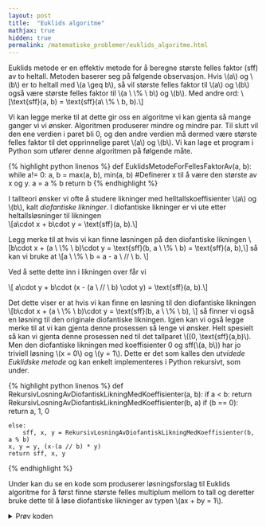 ```yaml
---
layout: post
title:  "Euklids algoritme"
mathjax: true
hidden: true
permalink: /matematiske_problemer/euklids_algoritme.html
---
```



Euklids metode er en effektiv metode for å beregne største felles faktor (sff) av to heltall. Metoden baserer seg på følgende observasjon. Hvis \\(a\\) og \\(b\\) er to heltall med \\(a \\geq b\\), så vil største felles faktor til \\(a\\) og \\(b\\)  også være største felles faktor til    \\(a \\ \\% \\ b\\) og \\(b\\). Med andre ord:
\\[\\text{sff}(a, b) = \\text{sff}(a\\ \\% \\ b, b).\\]

Vi kan legge merke til at dette gir oss en algoritme vi kan gjenta så mange ganger vi vi ønsker. Algoritmen produserer mindre og mindre par. Til slutt vil den ene verdien i paret bli 0, og den andre verdien må dermed være største felles faktor til det opprinnelige paret \\(a\\) og \\(b\\). Vi kan lage et program i Python som utfører denne algoritmen på følgende måte. 
<p>
{% highlight python linenos %}
def EuklidsMetodeForFellesFaktorAv(a, b):
    while a!= 0:
        a, b = max(a, b), min(a, b) #Definerer x til å være den største av x og y.
        a = a % b
    return b
{% endhighlight %}
</p>

I tallteori ønsker vi ofte å studere likninger med helltallskoeffisienter \\(a\\) og \\(b\\), kalt *diofantiske likninger*. I diofantiske likninger er vi ute etter heltallsløsninger til likningen  
\\[a\\cdot x + b\\cdot y = \\text{sff}(a, b).\\]

Legg merke til at hvis vi kan finne løsningen på den diofantiske likningen 
\\[b\\cdot x + (a \\ \\% \\ b)\\cdot y = \\text{sff}(b, a \\ \\% \\ b) = \\text{sff}(a, b),\\]
så kan vi bruke at
\\[a \\ \\% \\ b = a - a \\  // \\ b. \\]

Ved å sette dette inn i likningen over får vi

\\[ a\\cdot y + b\\cdot (x - (a \\ // \\ b) \\cdot y) = \\text{sff}(a, b).\\]

Det dette viser er at hvis vi kan finne en løsning til den diofantiske likningen 
\\[b\\cdot x + (a \\ \\% \\ b)\\cdot y = \\text{sff}(b, a \\ \\% \\ b), \\]
så finner vi også en løsning til den originale diofantiske likningen. Igjen kan vi også legge merke til at vi kan gjenta denne prosessen så lenge vi ønsker. Helt spesielt så kan vi gjenta denne prosessen ned til det tallparet \\((0, \\text{sff}(a,b)\\). Men den diofantiske likningen med koeffisienter 0 og sff(\\(a, b\\)) har jo triviell løsning \\(x = 0\\) og \\(y = 1\\). Dette er det som kalles den *utvidede Euklidske metode* og kan enkelt implementeres i Python rekursivt, som under.


<p>
{% highlight python linenos %}
def RekursivLosningAvDiofantiskLikningMedKoeffisienter(a, b):
    if a < b:
        return RekursivLosningAvDiofantiskLikningMedKoeffisienter(b, a)
    if (b == 0):
        return a, 1, 0
    
    else:
        sff, x, y = RekursivLosningAvDiofantiskLikningMedKoeffisienter(b, a % b)
    x, y = y, (x-(a // b) * y)
    return sff, x, y
{% endhighlight %}
</p>


Under kan du se en kode som produserer løsningsforslag til Euklids algoritme for å først finne største felles multiplum mellom to tall og deretter bruke dette til å løse diofantiske likninger av typen \\(ax + by = 1\\).


<details >
<summary>Prøv koden</summary>


<div background='black'>
<input type='number' id='tall1' placeholder='Skriv inn første tall' value='1027'  /> <br>
<input type='number' id='tall2' placeholder='Skriv inn andre tall'  value='729' /> 
</div>

<button  class='button button5' style="vertical-align:middle" onclick='losning()'> <span> Kjør </span></button>
<div    >
<p id='svar'> </p>
</div>

</details>



<script>
function euklidsfunc(x,y) {
    var r_0 = parseFloat(math.max(Number(x),Number(y)));
    var r_1 = parseFloat(math.min(Number(x),Number(y)));
    var c_1 = parseFloat(math.floor(r_0/r_1));
    var r_2 = parseFloat(r_0-c_1*r_1);
    var likninger = [[r_0, c_1, r_1, r_2]];
    while (likninger[likninger.length -1][likninger[likninger.length -1].length -1] !== math.gcd(Number(x),Number(y))) {
    var a = likninger[likninger.length -1][likninger[likninger.length -1].length -2];
    var b = likninger[likninger.length -1][likninger[likninger.length -1].length -1];
    var c = math.floor(a/b);
    var r = a-c*b;
    likninger.push([a,c,b,r]);
    }
    return likninger ;
  }
</script>
<script>
function losning() {
  var matrise = euklidsfunc(Number(document.getElementById('tall1').value), Number(document.getElementById('tall2').value));
  var losningstekst = "Løsningen er \n \n";
  var i=0;
  for (tuppel of matrise) {
    losningstekst += "\\begin{multline*} " + String(tuppel[0]) + " = " + String(tuppel[1])+ "·" + String(tuppel[2]) + " + " + String(tuppel[3]) + " \\end{multline*} \n \n";
  }
  losningstekst += "\n\n Vi reverserer nå prosessen:";
  var reversering = [
                    [
                    matrise[matrise.length-1][matrise[matrise.length-1].length-1],
                    1,
                    matrise[matrise.length-1][0],
                    -matrise[matrise.length-1][1],
                    matrise[matrise.length-1][2]
                    ]
                    ];
  var lr = reversering[reversering.length-1]
  losningstekst += "\\begin{multline*}"
                    + String(lr[0])
                    + " = "
                    + String(lr[1])
                    + "·"
                    + String(lr[2])
                    + " + "
                    + String(lr[3])
                    + "·"
                    + String(lr[4])
                    + "\\end{multline*}";
  var i = 0
  for (i= 0; i< matrise.length-1; i++) {
      var lr = reversering[reversering.length-1];
      var d = lr[lr.length-2];
      var r_nminus1 = matrise[matrise.length-i-2][0];
      var c = lr[1];
      var c_n = matrise[matrise.length-i-2][1];
      var r_n = matrise[matrise.length-i-1][0];
      reversering.push(
          [matrise[matrise.length-1][matrise[matrise.length-1].length-1],
          d,
          r_nminus1,
          (c+d*(-c_n)),
          r_n
          ]
          );
      losningstekst += "\\begin{multline*}"
                        + String(lr[0])
                        + " = "
                        + String(c)
                        + "·"
                        + String(r_n)
                        + " + "
                        + String(d)
                        + "·("
                        + String(r_nminus1)
                        + " - "
                        + String(c_n)
                        + "·"
                        + String(r_n)
                        + ") \\end{multline*}"
                        + "\n \n"
                        + "\\begin{multline*}"
                        + String(lr[0])
                        + " = "
                        + String(d)
                        + "·"
                        + String(r_nminus1)
                        + " + "
                        + String(reversering[reversering.length -1][reversering[reversering.length-1].length-2])
                        + "·"
                        + String(r_n)
                        + "\\end{multline*}"
                    }
  document.getElementById('svar').innerHTML = losningstekst;
  MathJax.typeset();
}
</script>
